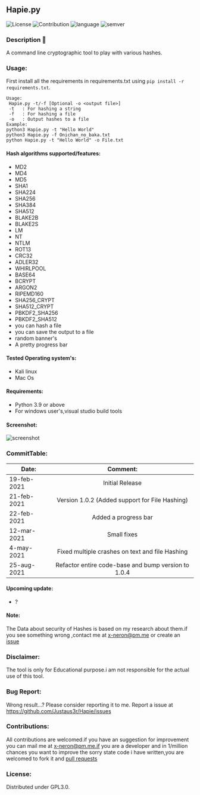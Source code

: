 ## Hapie.py
![License](https://img.shields.io/badge/License-GPL3.0-<brightgreen>)
![Contribution](https://img.shields.io/badge/Contributions-Welcome-<brightgreen>)
![language](https://badgen.net/badge/Language/Python/cyan)
![semver](https://badgen.net/badge/Semantic-Version/1.0.3/purple)

### Description 🔶
A command line cryptographic tool to play with various hashes.
### Usage:
First install all the requirements in requirements.txt using ```pip install -r requirements.txt```. 
```
Usage:
 Hapie.py -t/-f [Optional -o <output file>]
 -t   : For hashing a string
 -f   : For hashing a file
 -o   : Output hashes to a file
Example:
python3 Hapie.py -t "Hello World"       
python3 Hapie.py -f Onichan_no_baka.txt  
python Hapie.py -t "Hello World" -o File.txt 
```
#### Hash algorithms supported/features:
- MD2
- MD4
- MD5
- SHA1
- SHA224
- SHA256
- SHA384
- SHA512
- BLAKE2B
- BLAKE2S
- LM
- NT
- NTLM
- ROT13
- CRC32
- ADLER32
- WHIRLPOOL
- BASE64
- BCRYPT
- ARGON2
- RIPEMD160
- SHA256_CRYPT
- SHA512_CRYPT
- PBKDF2_SHA256
- PBKDF2_SHA512
- you can hash a file
- you can save the output to a file
- random banner's
- A pretty progress bar
#### Tested Operating system's:
- Kali linux
- Mac Os

#### Requirements:
- Python 3.9 or above
- For windows user's,visual studio build tools

#### Screenshot:
![screenshot](https://drive.google.com/uc?export=download&id=1f3IbB_VM9vhkSBkoS5Nae4-EyVG8KVGx)
### CommitTable:

| Date:         | Comment:                                            | 
| ------------- |:-------------:                                      | 
| 19-feb-2021   | Initial Release                                     | 
| 21-feb-2021   | Version 1.0.2 (Added support for File Hashing)      |  
| 22-feb-2021   | Added a progress bar                                | 
| 12-mar-2021   | Small fixes                                         |
| 4-may-2021    | Fixed multiple crashes on text and file Hashing     |
| 25-aug-2021   | Refactor entire code-base and bump version to 1.0.4 |
#### Upcoming update:
- ?
#### Note:
The Data about security of Hashes is based on my research about them.if you see something wrong ,contact me at x-neron@pm.me or create an [issue](https://github.com/Justaus3r/Hapie/issues)
### Disclaimer:
The tool is only for Educational purpose.i am not responsible for the actual use of this tool. 
### Bug Report:
Wrong result...?
Please consider reporting it to me.
Report a issue at https://github.com/Justaus3r/Hapie/issues
### Contributions:
All contributions are welcomed.if you have an suggestion for improvement you can mail me at x-neron@pm.me.if you are a developer and in 1/million chances you want to improve the sorry state code i have written,you are welcomed to fork it and [pull requests](https://github.com/Justaus3r/Hapie/pulls)
### License:
Distributed under GPL3.0.
